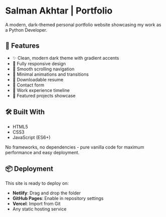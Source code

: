 # Salman Akhtar | Portfolio

A modern, dark-themed personal portfolio website showcasing my work as a Python Developer.

## 🚀 Features

- ✨ Clean, modern dark theme with gradient accents
- 📱 Fully responsive design
- 🎯 Smooth scrolling navigation
- 🎨 Minimal animations and transitions
- 📄 Downloadable resume
- 📧 Contact form
- 💼 Work experience timeline
- 🎯 Featured projects showcase

## 🛠️ Built With

- HTML5
- CSS3
- JavaScript (ES6+)

No frameworks, no dependencies - pure vanilla code for maximum performance and easy deployment.

## 📦 Deployment

This site is ready to deploy on:

- **Netlify**: Drag and drop the folder
- **GitHub Pages**: Enable in repository settings
- **Vercel**: Import from Git
- Any static hosting service

